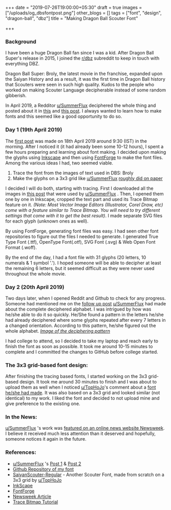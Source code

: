 +++
date = "2019-07-26T19:00:00+05:30"
draft = true
images = ["/uploads/og_dbsfontpost.png"]
other_blogs = []
tags = ["font", "design", "dragon-ball", "dbz"]
title = "Making Dragon Ball Scouter Font"

+++
### Background

I have been a huge Dragon Ball fan since I was a kid. After Dragon Ball Super's release in 2015, I joined the [r/dbz](https://www.reddit.com/r/dbz/) subreddit to keep in touch with everything DBZ.

Dragon Ball Super: Broly, the latest movie in the franchise, expanded upon the Saiyan History and as a result, it was the first time in Dragon Ball history that Scouters were seen in such high quality. Kudos to the people who worked on making Scouter Language decipherable instead of some random gibberish.

In April 2019, a Redditor [u/SummerFlux](https://www.reddit.com/user/SummerFlux/) deciphered the whole thing and posted about it in [this](https://www.reddit.com/r/dbz/comments/beh38x/i_figured_out_what_the_scouters_say_dbs_broly) and [this post](https://www.reddit.com/r/dbz/comments/bf6ndk/the_completed_scouter_alphabet_follow_up/). I always wanted to learn how to make fonts and this seemed like a good opportunity to do so.

### Day 1 (19th April 2019)

The [first post](https://www.reddit.com/r/dbz/comments/beh38x/i_figured_out_what_the_scouters_say_dbs_broly/) was made on 18th April 2019 around 9:30 (IST) in the morning. After I noticed it (it had already been some 10-12 hours), I spent a few hours preparing and learning about font making. I decided upon making the glyphs using [Inkscape](https://inkscape.org/) and then using [FontForge](https://fontforge.github.io/) to make the font files. Among the various ideas I had, two seemed viable.

1. Trace the font from the images of text used in DBS: Broly
2. Make the glyphs on a 3x3 grid like [u/SummerFlux](https://www.reddit.com/user/SummerFlux/) [roughly did on paper](https://i.redd.it/dpmvcy8r79t21.png)

I decided I will do both, starting with tracing. First I downloaded all the images in [this post](https://www.reddit.com/r/dbz/comments/beh38x/i_figured_out_what_the_scouters_say_dbs_broly) that were used by [u/SummerFlux](https://www.reddit.com/user/SummerFlux/) . Then, I opened them one by one in Inkscape, cropped the text part and used its Trace Bitmap feature on it. _(Note: Most Vector Image Editors (Illustrator, Corel Draw, etc) come with a feature similar to Trace Bitmap. You will need to try different settings that come with it to get the best result)_. I made separate SVG files for each glyph (unknown ones as well).

By using FontForge, generating font files was easy. I had seen other font repositories to figure out the files I needed to generate. I generated True Type Font (.ttf), OpenType Font(.otf), SVG Font (.svg) & Web Open Font Format (.woff).

By the end of the day, I had a font file with 31 glyphs (20 letters, 10 numerals & 1 symbol '.'). I hoped someone will be able to decipher at least the remaining 6 letters, but it seemed difficult as they were never used throughout the whole movie.

### Day 2 (20th April 2019)

Two days later, when I opened Reddit and Github to check for any progress. Someone had mentioned me on the [follow up post](https://www.reddit.com/r/dbz/comments/bf6ndk/the_completed_scouter_alphabet_follow_up/) [u/SummerFlux](https://www.reddit.com/user/SummerFlux/)  had made about the complete deciphered alphabet. I was intrigued by how was he/she able to do it so quickly. He/She found a pattern in the letters he/she had already deciphered where some glyphs repeated after every 7 letters in a changed orientation. According to this pattern, he/she figured out the whole alphabet. [_Image of the deciphering pattern_](https://i.redd.it/cdz6qmpafbt21.jpg)

I had college to attend, so I decided to take my laptop and reach early to finish the font as soon as possible. It took me around 10-15 minutes to complete and I committed the changes to GitHub before college started.

### The 3x3 grid-based font design:

After finishing the tracing based fonts, I started working on the 3x3 grid-based design. It took me around 30 minutes to finish and I was about to upload them as well when I noticed [u/TopHoJo](https://www.reddit.com/user/TopHoJo)'s comment about a [font he/she had made](https://www.dropbox.com/s/428kdonzcxgra6a/SaiyanScouter-Regular%284%29.ttf?dl=0). It was also based on a 3x3 grid and looked similar (not identical) to my work. I liked the font and decided to not upload mine and give preference to the existing one.

### In the News:

[u/SummerFlux](https://www.reddit.com/user/SummerFlux/) 's work was [featured on an online news website Newsweek](https://www.newsweek.com/dragon-ball-super-brolys-mysterious-scouter-language-deciphered-redditor-1401012). I believe it received much less attention than it deserved and hopefully, someone notices it again in the future.

### References:

* [u/SummerFlux](https://www.reddit.com/user/SummerFlux/) 's [Post 1](https://www.reddit.com/r/dbz/comments/beh38x/i_figured_out_what_the_scouters_say_dbs_broly) & [Post 2](https://www.reddit.com/r/dbz/comments/bf6ndk/the_completed_scouter_alphabet_follow_up/)
* [Github Repository of my font](https://github.com/HackeSta/DBSScouterFont)
* [SaiyanScouter-Regular](https://www.dropbox.com/s/428kdonzcxgra6a/SaiyanScouter-Regular%284%29.ttf?dl=0) - Another Scouter Font, made from scratch on a 3x3 grid by [u/TopHoJo](https://www.reddit.com/user/TopHoJo)
* [InkScape](https://inkscape.org/)
* [FontForge](https://fontforge.github.io/)
* [Newsweek Article](https://www.newsweek.com/dragon-ball-super-brolys-mysterious-scouter-language-deciphered-redditor-1401012)
* [Trace Bitmap Tutorial](https://www.youtube.com/watch?v=i-xxhphybnE)